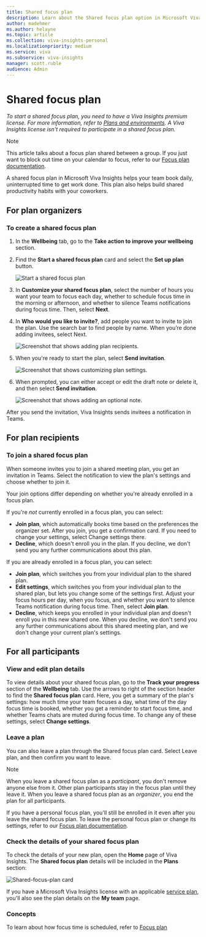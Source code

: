 ```yaml
---
title: Shared focus plan
description: Learn about the Shared focus plan option in Microsoft Viva Insights in Teams
author: madehmer
ms.author: helayne
ms.topic: article
ms.collection: viva-insights-personal
ms.localizationpriority: medium 
ms.service: viva
ms.subservice: viva-insights
manager: scott.ruble
audience: Admin
---
```


# Shared focus plan

*To start a shared focus plan, you need to have a Viva Insights premium license. For more information, refer to [Plans and environments](../../overview/plans-environments.mdtoc=/viva/insights/personal/teams/new/toc.json&bc=/viva/insights/breadcrumb/toc.json). A Viva Insights license isn't required to participate in a shared focus plan.*

>[!Note]
>This article talks about a focus plan shared between a group. If you just want to block out time on your calendar to focus, refer to our [Focus plan documentation](focus-plan.md).

A shared focus plan in Microsoft Viva Insights helps your team book daily, uninterrupted time to get work done. This plan also helps build shared productivity habits with your coworkers.

## For plan organizers

### To create a shared focus plan

1. In the **Wellbeing** tab, go to the **Take action to improve your wellbeing** section.
2. Find the **Start a shared focus plan** card and select the **Set up plan** button.

   ![Start a shared focus plan](../Images/wellbeing-start-sfp.png)

3. In **Customize your shared focus plan**, select the number of hours you want your team to focus each day, whether to schedule focus time in the morning or afternoon, and whether to silence Teams notifications during focus time. Then, select **Next**.
1. In **Who would you like to invite?**, add people you want to invite to join the plan. Use the search bar to find people by name. When you’re done adding invitees, select Next.
   
    ![Screenshot that shows adding plan recipients.](../Images/wellbeing-sfp-step2.png)

1. When you're ready to start the plan, select **Send invitation**.

    ![Screenshot that shows customizing plan settings.](../Images/wellbeing-sfp-step3.png)

6. When prompted, you can either accept or edit the draft note or delete it, and then select **Send invitation**.

    ![Screenshot that shows adding an optional note.](../Images/wellbeing-sfp-step4.png)
<!--this doesn't have an action button-->
After you send the invitation, Viva Insights sends invitees a notification in Teams. 

## For plan recipients

### To join a shared focus plan

When someone invites you to join a shared meeting plan, you get an invitation in Teams. Select the notification to view the plan's settings and choose whether to join it. 

Your join options differ depending on whether you're already enrolled in a focus plan.

If you're *not* currently enrolled in a focus plan, you can select:

* **Join plan**, which automatically books time based on the preferences the organizer set. After you join, you get a confirmation card. If you need to change your settings, select Change settings there.
* **Decline**, which doesn't enroll you in the plan. If you decline, we don't send you any further communications about this plan.

If you are already enrolled in a focus plan, you can select:

* **Join plan**, which switches you from your individual plan to the shared plan.
* **Edit settings**, which switches you from your individual plan to the shared plan, but lets you change some of the settings first. Adjust your focus hours per day, when you focus, and whether you want to silence Teams notification during focus time. Then, select **Join plan**.
* **Decline**, which keeps you enrolled in your individual plan and doesn't enroll you in this new shared one. When you decline, we don't send you any further communications about this shared meeting plan, and we don't change your current plan's settings.


## For all participants

### View and edit plan details

To view details about your shared focus plan, go to the **Track your progress** section of the **Wellbeing** tab. Use the arrows to right of the section header to find the **Shared focus plan** card. Here, you get a summary of the plan's settings: how much time your team focuses a day, what time of the day focus time is booked, whether you get a reminder to start focus time, and whether Teams chats are muted during focus time. To change any of these settings, select **Change settings**.

### Leave a plan

You can also leave a plan through the Shared focus plan card. Select Leave plan, and then confirm you want to leave.

>[!Note]
>When you leave a shared focus plan as a *participant*, you don't remove anyone else from it. Other plan participants stay in the focus plan until they leave it. When you leave a shared focus plan as an *organizer*, you end the plan for all participants.

If you have a personal focus plan, you'll still be enrolled in it even after you leave the shared focus plan. To leave the personal focus plan or change its settings, refer to our [Focus plan documentation](focus-plan.md).

### Check the details of your shared focus plan

To check the details of your new plan, open the **Home** page of Viva Insights. The **Shared focus plan** details will be included in the **Plans** section:

   ![Shared-focus-plan card](../../../Images/MyA/Use/shared-focus-plan-card.png)

If you have a Microsoft Viva Insights license with an applicable [service plan](../overview/plans-environments.md), you'll also see the plan details on the **My team** page.

### Concepts

To learn about how focus time is scheduled, refer to [Focus plan](focus-plan.md#concepts)
